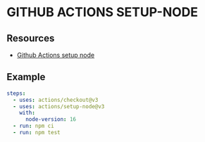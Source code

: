 # GITHUB ACTIONS SETUP-NODE

## Resources

- [Github Actions setup node](https://github.com/actions/setup-node)

## Example

```yaml
steps:
  - uses: actions/checkout@v3
  - uses: actions/setup-node@v3
    with:
      node-version: 16
  - run: npm ci
  - run: npm test
```
